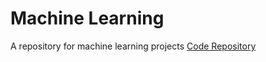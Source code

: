 # Machine Learning 
A repository for machine learning projects
[Code Repository](https://github.com/rasbt/machine-learning-book?tab=readme-ov-file)
